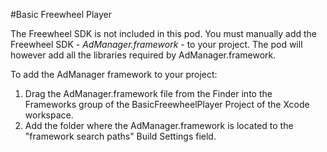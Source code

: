 #Basic Freewheel Player

The Freewheel SDK is not included in this pod. You must manually add the Freewheel SDK - *AdManager.framework* - to your project. The pod will however add all the libraries required by AdManager.framework.

To add the AdManager framework to your project:
 
  1. Drag the AdManager.framework file from the Finder into the Frameworks group of the BasicFreewheelPlayer Project of the Xcode workspace.
  1. Add the folder where the AdManager.framework is located to the "framework search paths" Build Settings field.
